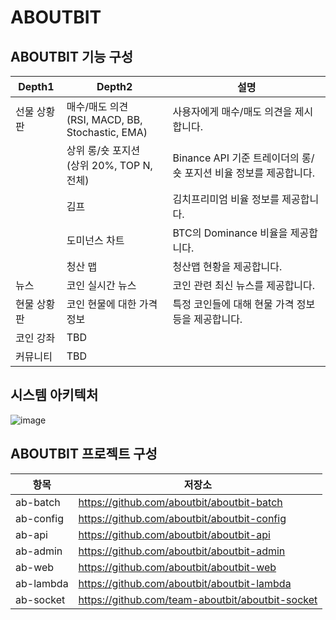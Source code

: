 # ABOUTBIT

## ABOUTBIT 기능 구성

Depth1 | Depth2 | 설명
-- | -- | -- |
선물 상황판 | 매수/매도 의견<br>(RSI, MACD, BB, Stochastic, EMA) | 사용자에게 매수/매도 의견을 제시합니다.
  | 상위 롱/숏 포지션<br>(상위 20%, TOP N, 전체) | Binance API 기준 트레이더의 롱/숏 포지션 비율 정보를 제공합니다.
  | 김프 | 김치프리미엄 비율 정보를 제공합니다.
  | 도미넌스 차트 | BTC의 Dominance 비율을 제공합니다.
  | 청산 맵 | 청산맵 현황을 제공합니다.
뉴스 | 코인 실시간 뉴스 | 코인 관련 최신 뉴스를 제공합니다.
현물 상황판 | 코인 현물에 대한 가격 정보 | 특정 코인들에 대해 현물 가격 정보 등을 제공합니다.
코인 강좌 | TBD
커뮤니티 | TBD

## 시스템 아키텍처
![image](https://user-images.githubusercontent.com/106375734/177684007-69e2dc56-714e-4354-83a7-b147423ab37f.png)

## ABOUTBIT 프로젝트 구성

항목 | 저장소
-- | -- |
ab-batch | https://github.com/aboutbit/aboutbit-batch
ab-config | https://github.com/aboutbit/aboutbit-config
ab-api | https://github.com/aboutbit/aboutbit-api
ab-admin | https://github.com/aboutbit/aboutbit-admin
ab-web | https://github.com/aboutbit/aboutbit-web
ab-lambda | https://github.com/aboutbit/aboutbit-lambda
ab-socket | https://github.com/team-aboutbit/aboutbit-socket
